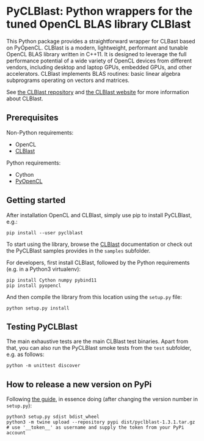 
PyCLBlast: Python wrappers for the tuned OpenCL BLAS library CLBlast
================

This Python package provides a straightforward wrapper for CLBast based on PyOpenCL. CLBlast is a modern, lightweight, performant and tunable OpenCL BLAS library written in C++11. It is designed to leverage the full performance potential of a wide variety of OpenCL devices from different vendors, including desktop and laptop GPUs, embedded GPUs, and other accelerators. CLBlast implements BLAS routines: basic linear algebra subprograms operating on vectors and matrices.

See [the CLBlast repository](https://github.com/CNugteren/CLBlast) and [the CLBlast website](https://cnugteren.github.io/clblast) for more information about CLBlast.


Prerequisites
-------------

Non-Python requirements:

* OpenCL
* [CLBlast](https://github.com/CNugteren/CLBlast)

Python requirements:

* Cython
* [PyOpenCL](https://github.com/pyopencl/pyopencl/)


Getting started
-------------

After installation OpenCL and CLBlast, simply use pip to install PyCLBlast, e.g.:

    pip install --user pyclblast

To start using the library, browse the [CLBlast](https://github.com/CNugteren/CLBlast) documentation or check out the PyCLBlast samples provides in the `samples` subfolder.

For developers, first install CLBlast, followed by the Python requirements (e.g. in a Python3 virtualenv):

    pip install Cython numpy pybind11
    pip install pyopencl

And then compile the library from this location using the `setup.py` file:

    python setup.py install


Testing PyCLBlast
-------------

The main exhaustive tests are the main CLBlast test binaries. Apart from that, you can also run the PyCLBlast smoke tests from the `test` subfolder, e.g. as follows:

    python -m unittest discover


How to release a new version on PyPi
-------------

Following [the guide](https://packaging.python.org/tutorials/packaging-projects/), in essence doing (after changing the version number in `setup.py`):

    python3 setup.py sdist bdist_wheel
    python3 -m twine upload --repository pypi dist/pyclblast-1.3.1.tar.gz
    # use '__token__' as username and supply the token from your PyPi account
